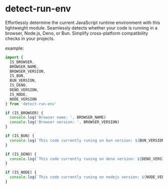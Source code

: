 # detect-run-env

Effortlessly determine the current JavaScript runtime environment with this lightweight module. Seamlessly detects whether your code is running in a browser, Node.js, Deno, or Bun. Simplify cross-platform compatibility checks in your projects.

example:

```js
import {
  IS_BROWSER,
  BROWSER_NAME,
  BROWSER_VERSION,
  IS_BUN,
  BUN_VERSION,
  IS_DENO,
  DENO_VERSION,
  IS_NODE,
  NODE_VERSION
} from 'detect-run-env'

if (IS_BROWSER) {
  console.log('Browser name: ', BROWSER_NAME)
  console.log('Browser version: ', BROWSER_VERSION)
}

if (IS_BUN) {
  console.log(`This code currently runing on bun version: ${BUN_VERSION}`)
}

if (IS_DENO) {
  console.log(`This code currently runing on deno version: ${DENO_VERSION}`)
}

if (IS_NODE) {
  console.log(`This code currently runing on nodejs version: ${NODE_VERSION}`)
}
```
